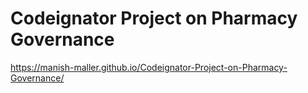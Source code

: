 # Codeignator Project on Pharmacy Governance
 https://manish-maller.github.io/Codeignator-Project-on-Pharmacy-Governance/
